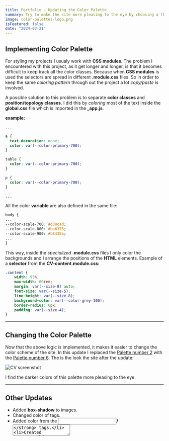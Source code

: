 ```yaml
---
title: Portfolio - Updating the Color Palette
summary: Try to make the site more pleasing to the eye by choosing a three color palette.
image: color-palettes-logo.png
isFeatured: false
date: "2024-03-21"
---
```


## Implementing Color Palette

For styling my projects I usualy work with **CSS modules**. The problem I encountered with this project, as it get longer and longer, is that it becomes difficult to keep track all the color classes. Because when **CSS modules** is used the selectors are spread in different **.module.css** files. So in order to keep the same _coloring pattern_ through out the project a lot _copy/paste_ is involved.

A possible solution to this problem is to separate **color classes** and **position/topology classes**. I did this by _coloring_ most of the text inside the **global.css** file which is imported in the **\_app.js**.

**example:**

```css
...

a {
  text-decoration: none;
  color: var(--color-primary-700);
}

table {
  color: var(--color-primary-700);
}

p {
  color: var(--color-primary-700);
}

...
```

All the color **variable** are also defined in the same file:

```css
body {
...
--color-scale-700: #d38cad;
--color-scale-800: #ba6375;
--color-scale-900: #b8435b;
...
}
```

This way, inside the _specialized_ **.module.css** files I only color the backgrounds and I arrange the positions of the **HTML** elements. Example of a **selector** from the **CV-content.module.css:**

```css
.content {
	width: 95%;
	max-width: 60rem;
	margin: var(--size-8) auto;
	font-size: var(--size-5);
	line-height: var(--size-8);
	background-color: var(--color-grey-100);
	border-radius: 6px;
	padding: var(--size-4);
}
```

---

## Changing the Color Palette

Now that the above logic is implemented, it makes it easier to change the color scheme of the site. In this update I replaced the [Palette number 2](https://colorpalettes.com/palette/2) with the [Palette number 6](https://colorpalettes.com/palette/6). The is the look the site after the update:

![CV screenshot](CV-screenshot-210324.png)

I find the darker colors of this palette more pleasing to the eye.

---

## Other Updates

- Added **box-shadow** to images.
- Changed color of **<a>** tags.
- Added color from the **<input>/<textArea>** tags.
- Created **/old-posts** folder.

---

